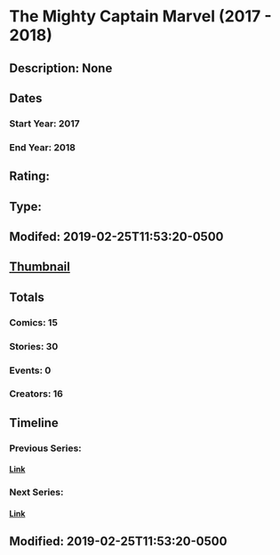 # The Mighty Captain Marvel (2017 - 2018)
## Description: None
## Dates
### Start Year: 2017
### End Year: 2018
## Rating: 
## Type: 
## Modifed: 2019-02-25T11:53:20-0500
## [Thumbnail](http://i.annihil.us/u/prod/marvel/i/mg/9/30/5a8ded6150d52.jpg)
## Totals
### Comics: 15
### Stories: 30
### Events: 0
### Creators: 16
## Timeline
### Previous Series: 
#### [Link]()
### Next Series: 
#### [Link]()
## Modified: 2019-02-25T11:53:20-0500